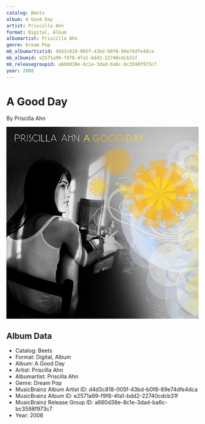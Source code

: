 ```yaml
---
catalog: Beets
album: A Good Day
artist: Priscilla Ahn
format: Digital, Album
albumartist: Priscilla Ahn
genre: Dream Pop
mb_albumartistid: d4d3c818-005f-43bd-b0f8-89e74dfe4dca
mb_albumid: e2571a99-f9f8-4fa1-bdd2-22740cdcb31f
mb_releasegroupid: a660d38e-8c1e-3dad-ba6c-bc3598f973c7
year: 2008
---
```


# A Good Day

By Priscilla Ahn

![](../../assets/beetscovers/Priscilla_Ahn-A_Good_Day.jpg)

## Album Data

- Catalog: Beets
- Format: Digital, Album
- Album: A Good Day
- Artist: Priscilla Ahn
- Albumartist: Priscilla Ahn
- Genre: Dream Pop
- MusicBrainz Album Artist ID: d4d3c818-005f-43bd-b0f8-89e74dfe4dca
- MusicBrainz Album ID: e2571a99-f9f8-4fa1-bdd2-22740cdcb31f
- MusicBrainz Release Group ID: a660d38e-8c1e-3dad-ba6c-bc3598f973c7
- Year: 2008

